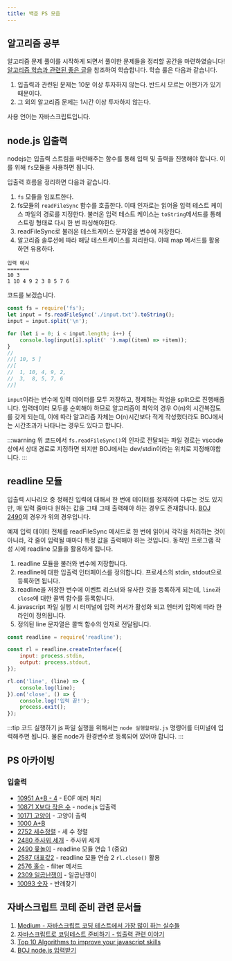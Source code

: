 ```yaml
---
title: 백준 PS 모음
---
```


## 알고리즘 공부

알고리즘 문제 풀이를 시작하게 되면서 풀이한 문제들을 정리할 공간을 마련하였습니다! [알고리즘 학습과 관련된 좋은 글](https://plzrun.tistory.com/entry/%EC%95%8C%EA%B3%A0%EB%A6%AC%EC%A6%98-%EB%AC%B8%EC%A0%9C%ED%92%80%EC%9D%B4PS-%EC%8B%9C%EC%9E%91%ED%95%98%EA%B8%B0)을 참조하여 학습합니다. 학습 룰은 다음과 같습니다.

1. 입출력과 관련된 문제는 10분 이상 투자하지 않는다. 반드시 모르는 어떤가가 있기 때문이다.
2. 그 외의 알고리즘 문제는 1시간 이상 투자하지 않는다.

사용 언어는 자바스크립트입니다.

## node.js 입출력

nodejs는 입출력 스트림을 마련해주는 함수를 통해 입력 및 출력을 진행해야 합니다. 이를 위해 `fs`모듈을 사용하면 됩니다.

입출력 흐름을 정리하면 다음과 같습니다.

1. `fs` 모듈을 임포트한다.
2. fs모듈의 `readFileSync` 함수를 호출한다. 이때 인자로는 읽어올 입력 테스트 케이스 파일의 경로를 지정한다. 불러온 입력 테스트 케이스는 `toString`메서드를 통해 스트링 형태로 다시 한 번 파싱해야한다.
3. readFileSync로 불러온 테스트케이스 문자열을 변수에 저장한다.
4. 알고리즘 솔루션에 따라 해당 테스트케이스를 처리한다. 이때 map 메서드를 활용하면 유용하다.

```text
입력 예시
=======
10 3
1 10 4 9 2 3 8 5 7 6
```

코드를 보겠습니다.

```javascript
const fs = require('fs');
let input = fs.readFileSync('./input.txt').toString();
input = input.split('\n');

for (let i = 0; i < input.length; i++) {
    console.log(input[i].split(' ').map((item) => +item));
}
//
//[ 10, 5 ]
//[
//  1, 10, 4, 9, 2,
//  3,  8, 5, 7, 6
//]
```

`input`이라는 변수에 입력 데이터를 모두 저장하고, 정제하는 작업을 split으로 진행해줍니다. 입력데이터 모두를 순회해야 하므로 알고리즘이 최악의 경우 O(n)의 시간복잡도를 갖게 되는데, 이에 따라 알고리즘 자체는 O(n)시간보다 적게 작성했더라도 BOJ에서는 시간초과가 나타나는 경우도 있다고 합니다.

:::warning
위 코드에서 `fs.readFileSync()`의 인자로 전달되는 파일 경로는 vscode상에서 상대 경로로 지정하면 되지만 BOJ에서는 dev/stdin이라는 위치로 지정해야합니다.
:::

## readline 모듈

입출력 시나리오 중 정해진 입력에 대해서 한 번에 데이터를 정제하여 다루는 것도 있지만, 매 입력 줄마다 원하는 값을 그때 그때 출력해야 하는 경우도 존재합니다. [BOJ 2490](https://www.acmicpc.net/problem/2490)의 경우가 위의 경우입니다.

예제 입력 데이터 전체를 readFileSync 메서드로 한 번에 읽어서 각각을 처리하는 것이 아니라, 각 줄이 입력될 때마다 특정 값을 출력해야 하는 것입니다. 동적인 프로그램 작성 시에 readline 모듈을 활용하게 됩니다.

1. readline 모듈을 불러와 변수에 저장합니다.
2. readline에 대한 입출력 인터페이스를 정의합니다. 프로세스의 stdin, stdout으로 등록하면 됩니다.
3. readline을 저장한 변수에 이벤트 리스너와 유사한 것을 등록하게 되는데, `line`과 `close`에 대한 콜백 함수를 등록합니다.
4. javascript 파일 실행 시 터미널에 입력 커서가 활성화 되고 엔터키 입력에 따라 한 라인이 정의됩니다.
5. 정의된 line 문자열은 콜백 함수의 인자로 전달됩니다.

```javascript
const readline = require('readline');

const rl = readline.createInterface({
    input: process.stdin,
    output: process.stdout,
});

rl.on('line', (line) => {
    console.log(line);
}).on('close', () => {
    console.log('입력 끝!');
    process.exit();
});
```

:::tip 코드 실행하기
js 파일 실행을 위해서는 `node 실행할파일.js` 명령어를 터미널에 입력해주면 됩니다. 물론 node가 환경변수로 등록되어 있어야 합니다.
:::

## PS 아카이빙

### 입출력

-   [10951 A+B - 4](./ps/input/10951.md) - EOF 에러 처리
-   [10871 X보다 작은 수](./ps/input/10871.md) - node.js 입출력
-   [10171 고양이](./ps/input/10171.md) - 고양이 출력
-   [1000 A+B](./ps/input/1000.md)
-   [2752 세수정렬](./ps/input/2752.md) - 세 수 정렬
-   [2480 주사위 세개](./ps/input/2480.md) - 주사위 세개
-   [2490 윷놀이](./ps/input/2490.md) - readline 모듈 연습 1 (중요)
-   [2587 대표값2](./ps/input/2587.md) - readline 모듈 연습 2 `rl.close()` 활용
-   [2576 홀수](./ps/input/2576.md) - filter 메서드
-   [2309 일곱난쟁이](./ps/input/2309.md) - 일곱난쟁이
-   [10093 숫자](./ps/input/10093.md) - 반례찾기

## 자바스크립트 코테 준비 관련 문서들

1. [Medium - 자바스크립트 코딩 테스트에서 가장 많이 하는 실수들](https://medium.com/%EC%98%A4%EB%8A%98%EC%9D%98-%ED%94%84%EB%A1%9C%EA%B7%B8%EB%9E%98%EB%B0%8D/%EC%9E%90%EB%B0%94%EC%8A%A4%ED%81%AC%EB%A6%BD%ED%8A%B8-%EC%BD%94%EB%94%A9-%ED%85%8C%EC%8A%A4%ED%8A%B8%EC%97%90%EC%84%9C-%EA%B0%80%EC%9E%A5-%EB%A7%8E%EC%9D%B4%ED%95%98%EB%8A%94-%EC%8B%A4%EC%88%98%EB%93%A4-a10df2c884c)
2. [자바스크립트로 코딩테스트 준비하기 - 입출력 관련 이야기](https://velog.io/@bigsaigon333/Javascript%EB%A1%9C-%EC%BD%94%EB%94%A9%ED%85%8C%EC%8A%A4%ED%8A%B8-%EC%A4%80%EB%B9%84%ED%95%98%EA%B8%B01)
3. [Top 10 Algorithms to improve your javascript skills](https://medium.com/javascript-in-plain-english/top-10-algorithms-improve-your-javascript-skills-21507c25ff7)
4. [BOJ node.js 입력받기](https://velog.io/@exploit017/%EB%B0%B1%EC%A4%80Node.js-Node.js-%EC%9E%85%EB%A0%A5-%EB%B0%9B%EA%B8%B0)
